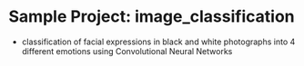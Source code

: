 # Sample Project: image_classification
- classification of facial expressions in black and white photographs into 4 different emotions using Convolutional Neural Networks
  
